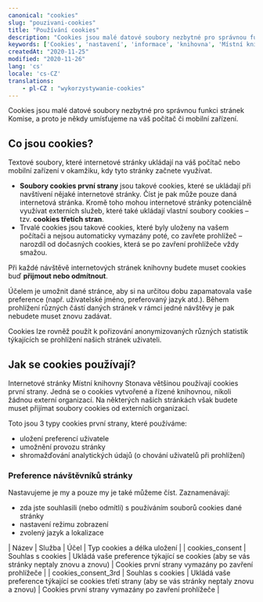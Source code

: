 ```yaml
---
canonical: "cookies"
slug: "pouzivani-cookies"
title: "Používání cookies"
description: "Cookies jsou malé datové soubory nezbytné pro správnou funkci stránek knihovny, a proto je někdy umísťujeme na váš počítač či mobilní zařízení."
keywords: ['Cookies', 'nastavení', 'informace', 'knihovna', 'Místní knihovna Stonava']
createdAt: "2020-11-25"
modified: "2020-11-26"
lang: 'cs'
locale: 'cs-CZ'
translations:
    - pl-CZ : "wykorzystywanie-cookies" 
---
```


Cookies jsou malé datové soubory nezbytné pro správnou funkci stránek Komise, a proto je někdy umísťujeme na váš počítač či mobilní zařízení.

## Co jsou cookies?

Textové soubory, které internetové stránky ukládají na váš počítač nebo mobilní zařízení v okamžiku, kdy tyto stránky začnete využívat.

- **Soubory cookies první strany** jsou takové cookies, které se ukládají při navštívení nějaké internetové stránky. Číst je pak může pouze daná internetová stránka. Kromě toho mohou internetové stránky potenciálně využívat externích služeb, které také ukládají vlastní soubory cookies – tzv. **cookies třetích stran**.
- Trvalé cookies jsou takové cookies, které byly uloženy na vašem počítači a nejsou automaticky vymazány poté, co zavřete prohlížeč – narozdíl od dočasných cookies, která se po zavření prohlížeče vždy smažou.

Při každé návštěvě internetových stránek knihovny budete muset cookies buď **přijmout nebo odmítnout**.

Účelem je umožnit dané stránce, aby si na určitou dobu zapamatovala vaše preference (např. uživatelské jméno, preferovaný jazyk atd.). Během prohlížení různých částí daných stránek v rámci jedné návštěvy je pak nebudete muset znovu zadávat.

Cookies lze rovněž použít k pořizování anonymizovaných různých statistik týkajících se prohlížení našich stránek uživateli.

## Jak se cookies používají?

Internetové stránky Místní knihovny Stonava většinou používají cookies první strany. Jedná se o cookies vytvořené a řízené knihovnou, nikoli žádnou externí organizací. Na některých našich stránkách však budete muset přijímat soubory cookies od externích organizací.

Toto jsou 3 typy cookies první strany, které používáme:

- uložení preferencí uživatele
- umožnění provozu stránky
- shromažďování analytických údajů (o chování uživatelů při prohlížení)

### Preference návštěvníků stránky

Nastavujeme je my a pouze my je také můžeme číst. Zaznamenávají:

- zda jste souhlasili (nebo odmítli) s používáním souborů cookies dané stránky
- nastavení režimu zobrazení
- zvolený jazyk a lokalizace

| Název | Služba | Účel         | Typ cookies a délka uložení |
| cookies_consent | Souhlas s cookies | Ukládá vaše preference týkající se cookies (aby se vás stránky neptaly znovu a znovu) | Cookies první strany vymazány po zavření prohlížeče |
| cookies_consent_3rd | Souhlas s cookies | Ukládá vaše preference týkající se cookies třetí strany (aby se vás stránky neptaly znovu a znovu) | Cookies první strany vymazány po zavření prohlížeče |
